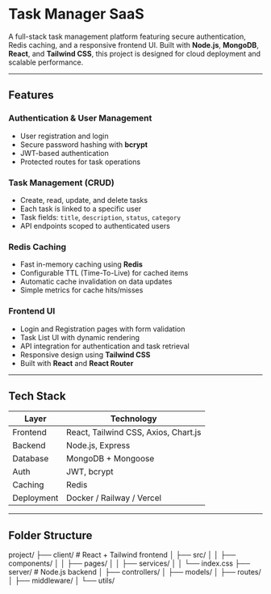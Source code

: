 #  Task Manager SaaS

A full-stack task management platform featuring secure authentication, Redis caching, and a responsive frontend UI. Built with **Node.js**, **MongoDB**, **React**, and **Tailwind CSS**, this project is designed for cloud deployment and scalable performance.

---

##  Features

###  Authentication & User Management
- User registration and login
- Secure password hashing with **bcrypt**
- JWT-based authentication
- Protected routes for task operations

###  Task Management (CRUD)
- Create, read, update, and delete tasks
- Each task is linked to a specific user
- Task fields: `title`, `description`, `status`, `category`
- API endpoints scoped to authenticated users

###  Redis Caching
- Fast in-memory caching using **Redis**
- Configurable TTL (Time-To-Live) for cached items
- Automatic cache invalidation on data updates
- Simple metrics for cache hits/misses

###  Frontend UI 
- Login and Registration pages with form validation
- Task List UI with dynamic rendering
- API integration for authentication and task retrieval
- Responsive design using **Tailwind CSS**
- Built with **React** and **React Router**


---

##  Tech Stack

| Layer     | Technology                          |
|-----------|-------------------------------------|
| Frontend  | React, Tailwind CSS, Axios, Chart.js |
| Backend   | Node.js, Express                    |
| Database  | MongoDB + Mongoose                  |
| Auth      | JWT, bcrypt                         |
| Caching   | Redis                               |
| Deployment| Docker / Railway / Vercel           |

---

## Folder Structure

project/
├── client/         # React + Tailwind frontend
│   ├── src/
│   │   ├── components/
│   │   ├── pages/
│   │   ├── services/
│   │   └── index.css
├── server/         # Node.js backend
│   ├── controllers/
│   ├── models/
│   ├── routes/
│   ├── middleware/
│   └── utils/
